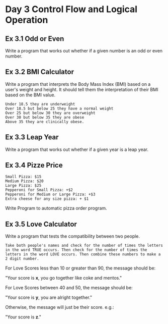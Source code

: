 # Day 3 Control Flow and Logical Operation

## Ex 3.1 Odd or Even

Write a program that works out whether if a given number is an odd or even number.

## Ex 3.2 BMI Calculator

Write a program that interprets the Body Mass Index (BMI) based on a user's weight and height. It should tell them the interpretation of their BMI based on the BMI value.

```
Under 18.5 they are underweight
Over 18.5 but below 25 they have a normal weight
Over 25 but below 30 they are overweight
Over 30 but below 35 they are obese
Above 35 they are clinically obese.
```

## Ex 3.3 Leap Year

Write a program that works out whether if a given year is a leap year. 

## Ex 3.4 Pizze Price

```
Small Pizza: $15
Medium Pizza: $20
Large Pizza: $25
Pepperoni for Small Pizza: +$2
Pepperoni for Medium or Large Pizza: +$3
Extra cheese for any size pizza: + $1
```
Write Program to automatic pizza order program.

## Ex 3.5 Love Calculator

Write a program that tests the compatibility between two people.

```
Take both people's names and check for the number of times the letters in the word TRUE occurs. Then check for the number of times the letters in the word LOVE occurs. Then combine these numbers to make a 2 digit number.
```

For Love Scores less than 10 or greater than 90, the message should be:

"Your score is **x**, you go together like coke and mentos."

For Love Scores between 40 and 50, the message should be:

"Your score is **y**, you are alright together."

Otherwise, the message will just be their score. e.g.:

"Your score is **z**."
